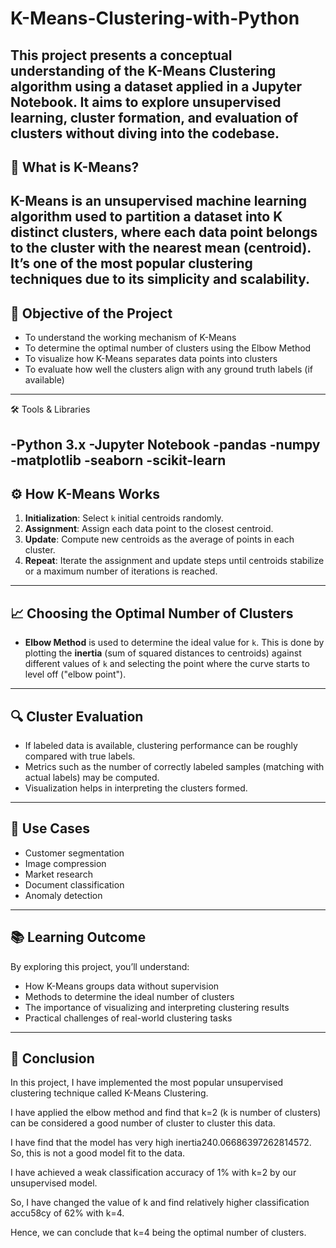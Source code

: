 # K-Means-Clustering-with-Python
This project presents a conceptual understanding of the **K-Means Clustering** algorithm using a dataset applied in a Jupyter Notebook. It aims to explore unsupervised learning, cluster formation, and evaluation of clusters without diving into the codebase.
---
## 🧠 What is K-Means?

**K-Means** is an unsupervised machine learning algorithm used to partition a dataset into **K distinct clusters**, where each data point belongs to the cluster with the nearest mean (centroid). It’s one of the most popular clustering techniques due to its simplicity and scalability.
---
## 📌 Objective of the Project

- To understand the working mechanism of K-Means
- To determine the optimal number of clusters using the Elbow Method
- To visualize how K-Means separates data points into clusters
- To evaluate how well the clusters align with any ground truth labels (if available)
---
🛠 Tools & Libraries

-Python 3.x
-Jupyter Notebook
-pandas
-numpy
-matplotlib
-seaborn
-scikit-learn
---

## ⚙️ How K-Means Works

1. **Initialization**: Select `k` initial centroids randomly.
2. **Assignment**: Assign each data point to the closest centroid.
3. **Update**: Compute new centroids as the average of points in each cluster.
4. **Repeat**: Iterate the assignment and update steps until centroids stabilize or a maximum number of iterations is reached.

---

## 📈 Choosing the Optimal Number of Clusters

- **Elbow Method** is used to determine the ideal value for `k`. This is done by plotting the **inertia** (sum of squared distances to centroids) against different values of `k` and selecting the point where the curve starts to level off ("elbow point").

---

## 🔍 Cluster Evaluation

- If labeled data is available, clustering performance can be roughly compared with true labels.
- Metrics such as the number of correctly labeled samples (matching with actual labels) may be computed.
- Visualization helps in interpreting the clusters formed.
---

## 🧪 Use Cases

- Customer segmentation
- Image compression
- Market research
- Document classification
- Anomaly detection

---

## 📚 Learning Outcome

By exploring this project, you’ll understand:
- How K-Means groups data without supervision
- Methods to determine the ideal number of clusters
- The importance of visualizing and interpreting clustering results
- Practical challenges of real-world clustering tasks


---

## 📝 Conclusion
In this project, I have implemented the most popular unsupervised clustering technique called K-Means Clustering.

I have applied the elbow method and find that k=2 (k is number of clusters) can be considered a good number of cluster to cluster this data.

I have find that the model has very high inertia240.06686397262814572. So, this is not a good model fit to the data.

I have achieved a weak classification accuracy of 1% with k=2 by our unsupervised model.

So, I have changed the value of k and find relatively higher classification accu58cy of 62% with k=4.

Hence, we can conclude that k=4 being the optimal number of clusters.

